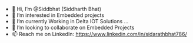 - 👋 Hi, I’m @Siddbhat (Siddharth Bhat)
- 👀 I’m interested in Embedded projects
- 🌱 I’m currently Working in Delta IOT Solutions ...
- 💞️ I’m looking to collaborate on Embedded Projects
- 📫 Reach me on LinkedIn: https://www.linkedin.com/in/sidarathbhat786/ 

<!---
Siddbhat/Siddbhat is a ✨ special ✨ repository because its `README.md` (this file) appears on your GitHub profile.
You can click the Preview link to take a look at your changes.
--->

